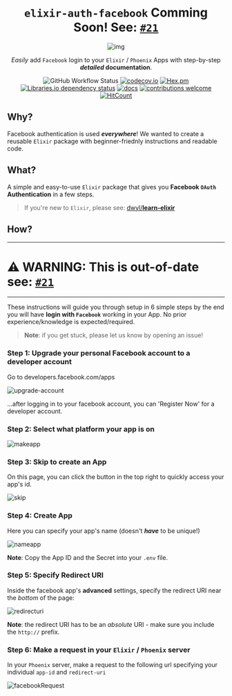 <div align="center">

# `elixir-auth-facebook` Comming Soon! See: [`#21`](https://github.com/dwyl/elixir-auth-facebook/issues/21)

![img](http://i.stack.imgur.com/pZzc4.png)

_Easily_ add `Facebook` login to your `Elixir` / `Phoenix` Apps
with step-by-step **_detailed_ documentation**.

![GitHub Workflow Status](https://img.shields.io/github/workflow/status/dwyl/auth/Elixir%20CI?label=build&style=flat-square)
[![codecov.io](https://img.shields.io/codecov/c/github/dwyl/auth/master.svg?style=flat-square)](http://codecov.io/github/dwyl/auth?branch=master)
[![Hex.pm](https://img.shields.io/hexpm/v/auth?color=brightgreen&style=flat-square)](https://hex.pm/packages/auth)
[![Libraries.io dependency status](https://img.shields.io/librariesio/release/hex/auth?logoColor=brightgreen&style=flat-square)](https://libraries.io/hex/auth)
[![docs](https://img.shields.io/badge/docs-maintained-brightgreen?style=flat-square)](https://hexdocs.pm/auth/api-reference.html)
[![contributions welcome](https://img.shields.io/badge/contributions-welcome-brightgreen.svg?style=flat-square)](https://github.com/dwyl/auth/issues)
[![HitCount](http://hits.dwyl.com/dwyl/elixir-auth-facebook.svg)](http://hits.dwyl.com/dwyl/elixir-auth-facebook)

</div>

## Why?

Facebook authentication is used **_everywhere_**!
We wanted to create a reusable `Elixir` package
with beginner-friednly instructions and readable code.

## What?

A simple and easy-to-use `Elixir` package
that gives you
**Facebook `OAuth` Authentication**
in a few steps.

> If you're new to `Elixir`,
> please see: [dwyl/**learn-elixir**](https://github.com/dwyl/learn-hapi)

## How?

<hr />

# ⚠️ WARNING: This is out-of-date see: [`#21`](https://github.com/dwyl/elixir-auth-facebook/issues/21)

<hr />

These instructions will guide you through setup in 6 simple steps
by the end you will have
**login with `Facebook`**
working in your App.
No prior experience/knowledge
is expected/required.

> **Note**: if you get stuck,
> please let us know by opening an issue!

### Step 1: Upgrade your personal Facebook account to a developer account

Go to developers.facebook.com/apps

![upgrade-account](https://files.gitter.im/jackcarlisle/hapi-auth-facebook/KNoV/facebook1.png)

...after logging in to your facebook account, you can 'Register Now' for a developer account.

### Step 2: Select what platform your app is on

![makeapp](https://files.gitter.im/jackcarlisle/hapi-auth-facebook/YOYX/facebook3.png)

### Step 3: Skip to create an App

On this page, you can click the button in the top right to quickly access your app's id.

![skip](https://files.gitter.im/jackcarlisle/hapi-auth-facebook/YOYX/facebook4.png)

### Step 4: Create App

Here you can specify your app's name (doesn't **_have_** to be unique!)

![nameapp](https://files.gitter.im/jackcarlisle/hapi-auth-facebook/YOYX/facebook5.png)

**Note**: Copy the App ID and the Secret into your `.env` file.

### Step 5: Specify Redirect URI

Inside the facebook app's **advanced** settings, specify the redirect URI near the _bottom_ of the page:

![redirecturi](https://files.gitter.im/jackcarlisle/hapi-auth-facebook/QG8M/Screen-Shot-2015-11-27-at-12.21.57.png)

**Note**: the redirect URI has to be an _absolute_ URI - make sure you include the `http://` prefix.

### Step 6: Make a request in your `Elixir` / `Phoenix` server

In your `Phoenix` server, make a request to the following url specifying your individual `app-id` and `redirect-uri`

![facebookRequest](https://files.gitter.im/jackcarlisle/hapi-auth-facebook/fkmD/Screenshot-from-2015-11-27-12_21_22.png)
